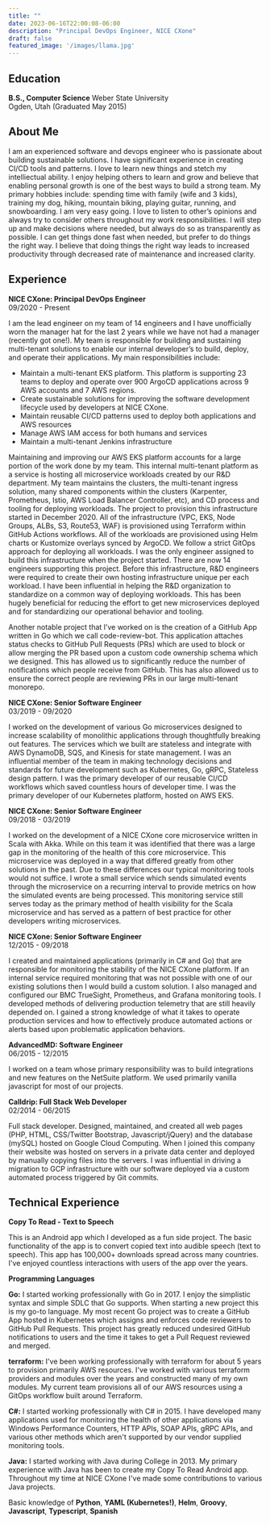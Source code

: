 ```yaml
---
title: ""
date: 2023-06-16T22:00:08-06:00
description: "Principal DevOps Engineer, NICE CXone"
draft: false
featured_image: '/images/llama.jpg'
---
```


Education
---------

**B.S., Computer Science** Weber State University  \
Ogden, Utah (Graduated May 2015)

About Me
----------

I am an experienced software and devops engineer who is passionate about building sustainable solutions. I have significant experience in creating CI/CD tools and patterns. I love to learn new things and stetch my intelliectual ability. I enjoy helping others to learn and grow and believe that enabling personal growth is one of the best ways to build a strong team. My primary hobbies include: spending time with family (wife and 3 kids), training my dog, hiking, mountain biking, playing guitar, running, and snowboarding. I am very easy going. I love to listen to other’s opinions and always try to consider others throughout my work responsibilities. I will step up and make decisions where needed, but always do so as transparently as possible. I can get things done fast when needed, but prefer to do things the right way. I believe that doing things the right way leads to increased productivity through decreased rate of maintenance and increased clarity.

Experience
----------

**NICE CXone: Principal DevOps Engineer**  \
09/2020 - Present

I am the lead engineer on my team of 14 engineers and I have unofficially worn the manager hat for the last 2 years while we have not had a manager (recently got one!). My team is responsible for building and sustaining multi-tenant solutions to enable our internal developer’s to build, deploy, and operate their applications. My main responsibilities include:

* Maintain a multi-tenant EKS platform. This platform is supporting 23 teams to deploy and operate over 900 ArgoCD applications across 9 AWS accounts and 7 AWS regions.
* Create sustainable solutions for improving the software development lifecycle used by developers at NICE CXone.
* Maintain reusable CI/CD patterns used to deploy both applications and AWS resources
* Manage AWS IAM access for both humans and services
* Maintain a multi-tenant Jenkins infrastructure

Maintaining and improving our AWS EKS platform accounts for a large portion of the work done by my team. This internal multi-tenant platform as a service is hosting all microservice workloads created by our R&D department. My team maintains the clusters, the multi-tenant ingress solution, many shared components within the clusters (Karpenter, Prometheus, Istio, AWS Load Balancer Controller, etc), and CD process and tooling for deploying workloads. The project to provision this infrastructure started in December 2020. All of the infrastructure (VPC, EKS, Node Groups, ALBs, S3, Route53, WAF) is provisioned using Terraform within GitHub Actions workflows. All of the workloads are provisioned using Helm charts or Kustomize overlays synced by ArgoCD. We follow a strict GitOps approach for deploying all workloads. I was the only engineer assigned to build this infrastructure when the project started. There are now 14 engineers supporting this project. Before this infrastructure, R&D engineers were required to create their own hosting infrastructure unique per each workload. I have been influential in helping the R&D organization to standardize on a common way of deploying workloads. This has been hugely beneficial for reducing the effort to get new microservices deployed and for standardizing our operational behavior and tooling.

Another notable project that I’ve worked on is the creation of a GitHub App written in Go which we call code-review-bot. This application attaches status checks to GitHub Pull Requests (PRs) which are used to block or allow merging the PR based upon a custom code ownership schema which we designed. This has allowed us to significantly reduce the number of notifications which people receive from GitHub. This has also allowed us to ensure the correct people are reviewing PRs in our large multi-tenant monorepo.

**NICE CXone: Senior Software Engineer**  \
03/2019 - 09/2020

I worked on the development of various Go microservices designed to increase scalability of monolithic
applications through thoughtfully breaking out features. The services which we built are stateless and
integrate with AWS DynamoDB, SQS, and Kinesis for state management. I was an influential member of the
team in making technology decisions and standards for future development such as Kubernetes, Go, gRPC,
Stateless design pattern. I was the primary developer of our reusable CI/CD workflows which saved countless
hours of developer time. I was the primary developer of our Kubernetes platform, hosted on AWS EKS.

**NICE CXone: Senior Software Engineer**  \
09/2018 - 03/2019

I worked on the development of a NICE CXone core microservice written in Scala with Akka. While on this
team it was identified that there was a large gap in the monitoring of the health of this core microservice.
This microservice was deployed in a way that differed greatly from other solutions in the past. Due to these
differences our typical monitoring tools would not suffice. I wrote a small service which sends simulated
events through the microservice on a recurring interval to provide metrics on how the simulated events are
being processed. This monitoring service still serves today as the primary method of health visibility for
the Scala microservice and has served as a pattern of best practice for other developers writing microservices.

**NICE CXone: Senior Software Engineer**  \
12/2015 - 09/2018

I created and maintained applications (primarily in C# and Go) that are responsible for monitoring the stability
of the NICE CXone platform. If an internal service required monitoring that was not possible with one of our
existing solutions then I would build a custom solution. I also managed and configured our BMC TrueSight, Prometheus,
and Grafana monitoring tools. I developed methods of delivering production telemetry that are still heavily depended
on. I gained a strong knowledge of what it takes to operate production services and how to effectively produce
automated actions or alerts based upon problematic application behaviors.


**AdvancedMD: Software Engineer**  \
06/2015 - 12/2015

I worked on a team whose primary responsibility was to build integrations and new features on the NetSuite platform.
We used primarily vanilla javascript for most of our projects.

**Calldrip: Full Stack Web Developer**  \
02/2014 - 06/2015

Full stack developer. Designed, maintained, and created all web pages (PHP, HTML, CSS/Twitter Bootstrap,
Javascript/jQuery) and the database (mySQL) hosted on Google Cloud Computing. When I joined this company
their website was hosted on servers in a private data center and deployed by manually copying files into
the servers. I was influential in driving a migration to GCP infrastructure with our software deployed
via a custom automated process triggered by Git commits.

Technical Experience
--------------------

**Copy To Read - Text to Speech**

This is an Android app which I developed as a fun side project. The basic functionality of the app is to convert
copied text into audible speech (text to speech). This app has 100,000+ downloads spread across many countries.
I've enjoyed countless interactions with users of the app over the years.

**Programming Languages**

**Go:** I started working professionally with Go in 2017. I enjoy the simplistic syntax and simple SDLC that Go
supports. When starting a new project this is my go-to language. My most recent Go project was to create a GitHub App
hosted in Kubernetes which assigns and enforces code reviewers to GitHub Pull Requests. This project has greatly reduced
undesired GitHub notifications to users and the time it takes to get a Pull Request reviewed and merged.

**terraform:** I've been working professionally with terraform for about 5 years to provision primarily AWS resources.
I've worked with various terraform providers and modules over the years and constructed many of my own modules. My current
team provisions all of our AWS resources using a GitOps workflow built around Terraform.

**C#:** I started working professionally with C# in 2015. I have developed many applications used for monitoring the
health of other applications via Windows Performance Counters, HTTP APIs, SOAP APIs, gRPC APIs, and various other methods
which aren't supported by our vendor supplied monitoring tools.

**Java:** I started working with Java during College in 2013. My primary experience with Java has been to create my
Copy To Read Android app. Throughout my time at NICE CXone I've made some contributions to various Java projects.

Basic knowledge of **Python**, **YAML (Kubernetes!)**, **Helm**, **Groovy**, **Javascript**, **Typescript**, **Spanish**

